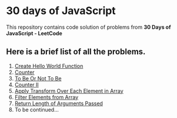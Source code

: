 # 30 days of JavaScript

This repository contains code solution of problems from **30 Days of JavaScript - LeetCode** 

## Here is a brief list of all the problems.

1) [Create Hello World Function](https://leetcode.com/problems/create-hello-world-function/) 
2) [Counter](https://leetcode.com/problems/counter) 
3) [To Be Or Not To Be](https://leetcode.com/problems/to-be-or-not-to-be) 
4) [Counter II](https://leetcode.com/problems/counter-ii/) 
5) [Apply Transform Over Each Element in Array](https://leetcode.com/problems/apply-transform-over-each-element-in-array/) 
6) [Filter Elements from Array](https://leetcode.com/problems/filter-elements-from-array)
7) [Return Length of Arguments Passed](https://leetcode.com/problems/return-length-of-arguments-passed)
8) To be continued...
